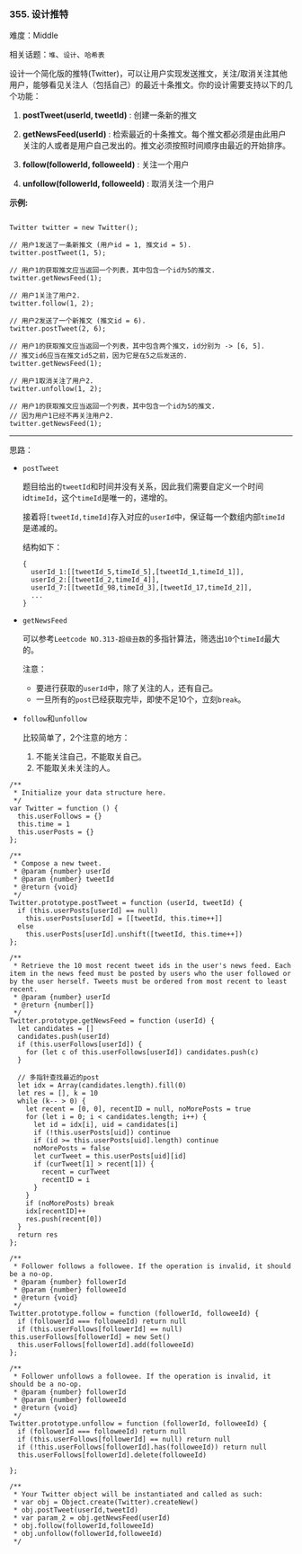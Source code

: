 ### 355. 设计推特

难度：Middle

相关话题：`堆`、`设计`、`哈希表`

设计一个简化版的推特(Twitter)，可以让用户实现发送推文，关注/取消关注其他用户，能够看见关注人（包括自己）的最近十条推文。你的设计需要支持以下的几个功能：




1. **postTweet(userId, tweetId)** : 创建一条新的推文

2. **getNewsFeed(userId)** : 检索最近的十条推文。每个推文都必须是由此用户关注的人或者是用户自己发出的。推文必须按照时间顺序由最近的开始排序。

3. **follow(followerId, followeeId)** : 关注一个用户

4. **unfollow(followerId, followeeId)** : 取消关注一个用户





**示例:** 





```

Twitter twitter = new Twitter();

// 用户1发送了一条新推文 (用户id = 1, 推文id = 5).
twitter.postTweet(1, 5);

// 用户1的获取推文应当返回一个列表，其中包含一个id为5的推文.
twitter.getNewsFeed(1);

// 用户1关注了用户2.
twitter.follow(1, 2);

// 用户2发送了一个新推文 (推文id = 6).
twitter.postTweet(2, 6);

// 用户1的获取推文应当返回一个列表，其中包含两个推文，id分别为 -> [6, 5].
// 推文id6应当在推文id5之前，因为它是在5之后发送的.
twitter.getNewsFeed(1);

// 用户1取消关注了用户2.
twitter.unfollow(1, 2);

// 用户1的获取推文应当返回一个列表，其中包含一个id为5的推文.
// 因为用户1已经不再关注用户2.
twitter.getNewsFeed(1);

```



-----

思路：

* `postTweet`

    题目给出的`tweetId`和时间并没有关系，因此我们需要自定义一个时间id`timeId`，这个`timeId`是唯一的，递增的。

    接着将`[tweetId,timeId]`存入对应的`userId`中，保证每一个数组内部`timeId`是递减的。
    
    结构如下：
    
    ```
    {
      userId_1:[[tweetId_5,timeId_5],[tweetId_1,timeId_1]],
      userId_2:[[tweetId_2,timeId_4]],
      userId_7:[[tweetId_98,timeId_3],[tweetId_17,timeId_2]],
      ...
    }
    ```

* `getNewsFeed`

    可以参考`Leetcode NO.313-超级丑数`的多指针算法，筛选出`10`个`timeId`最大的。
    
    注意： 
    * 要进行获取的`userId`中，除了关注的人，还有自己。
    * 一旦所有的`post`已经获取完毕，即使不足10个，立刻`break`。

* `follow`和`unfollow`

    比较简单了，2个注意的地方：
    
    1. 不能关注自己，不能取关自己。
    2. 不能取关未关注的人。


```
/**
 * Initialize your data structure here.
 */
var Twitter = function () {
  this.userFollows = {}
  this.time = 1
  this.userPosts = {}
};

/**
 * Compose a new tweet.
 * @param {number} userId
 * @param {number} tweetId
 * @return {void}
 */
Twitter.prototype.postTweet = function (userId, tweetId) {
  if (this.userPosts[userId] == null)
    this.userPosts[userId] = [[tweetId, this.time++]]
  else
    this.userPosts[userId].unshift([tweetId, this.time++])
};

/**
 * Retrieve the 10 most recent tweet ids in the user's news feed. Each item in the news feed must be posted by users who the user followed or by the user herself. Tweets must be ordered from most recent to least recent.
 * @param {number} userId
 * @return {number[]}
 */
Twitter.prototype.getNewsFeed = function (userId) {
  let candidates = []
  candidates.push(userId)
  if (this.userFollows[userId]) {
    for (let c of this.userFollows[userId]) candidates.push(c)
  }

  // 多指针查找最近的post
  let idx = Array(candidates.length).fill(0)
  let res = [], k = 10
  while (k-- > 0) {
    let recent = [0, 0], recentID = null, noMorePosts = true
    for (let i = 0; i < candidates.length; i++) {
      let id = idx[i], uid = candidates[i]
      if (!this.userPosts[uid]) continue
      if (id >= this.userPosts[uid].length) continue
      noMorePosts = false
      let curTweet = this.userPosts[uid][id]
      if (curTweet[1] > recent[1]) {
        recent = curTweet
        recentID = i
      }
    }
    if (noMorePosts) break
    idx[recentID]++
    res.push(recent[0])
  }
  return res
};

/**
 * Follower follows a followee. If the operation is invalid, it should be a no-op.
 * @param {number} followerId
 * @param {number} followeeId
 * @return {void}
 */
Twitter.prototype.follow = function (followerId, followeeId) {
  if (followerId === followeeId) return null
  if (this.userFollows[followerId] == null) this.userFollows[followerId] = new Set()
  this.userFollows[followerId].add(followeeId)
};

/**
 * Follower unfollows a followee. If the operation is invalid, it should be a no-op.
 * @param {number} followerId
 * @param {number} followeeId
 * @return {void}
 */
Twitter.prototype.unfollow = function (followerId, followeeId) {
  if (followerId === followeeId) return null
  if (this.userFollows[followerId] == null) return null
  if (!this.userFollows[followerId].has(followeeId)) return null
  this.userFollows[followerId].delete(followeeId)

};

/**
 * Your Twitter object will be instantiated and called as such:
 * var obj = Object.create(Twitter).createNew()
 * obj.postTweet(userId,tweetId)
 * var param_2 = obj.getNewsFeed(userId)
 * obj.follow(followerId,followeeId)
 * obj.unfollow(followerId,followeeId)
 */



```

